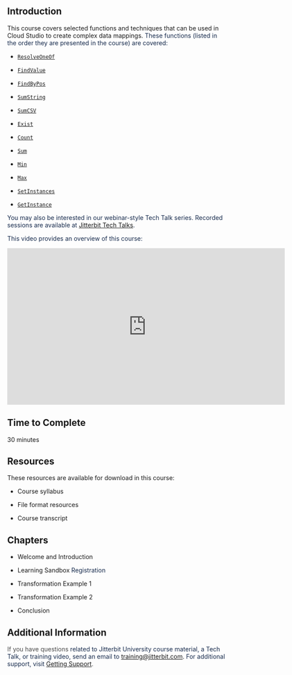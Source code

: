 [//]: # (Advanced Transformation Mappings in Cloud Studio)

## Introduction

This course covers selected functions and techniques that can be used in
Cloud Studio to create complex data mappings. <span
style="color: rgb(23,43,77);">These functions (listed in the order they
are presented in the course) are covered:</span>

-   [`ResolveOneOf`](https://success.jitterbit.com/display/CS/Instance+Functions#InstanceFunctions-ResolveOneOf)

-   [`FindValue`](https://success.jitterbit.com/display/CS/Instance+Functions#InstanceFunctions-FindValue)

-   [`FindByPos`](https://success.jitterbit.com/display/CS/Instance+Functions#InstanceFunctions-FindByPos)

-   [`SumString`](https://success.jitterbit.com/display/CS/Instance+Functions#InstanceFunctions-SumString)

-   [`SumCSV`](https://success.jitterbit.com/display/CS/Instance+Functions#InstanceFunctions-SumCSV)

-   [`Exist`](https://success.jitterbit.com/display/CS/Instance+Functions#InstanceFunctions-Exist)

-   [`Count`](https://success.jitterbit.com/display/CS/Instance+Functions#InstanceFunctions-Count)

-   [`Sum`](https://success.jitterbit.com/display/CS/Instance+Functions#InstanceFunctions-Sum)

-   [`Min`](https://success.jitterbit.com/display/CS/Instance+Functions#InstanceFunctions-Min)

-   [`Max`](https://success.jitterbit.com/display/CS/Instance+Functions#InstanceFunctions-Max)

-   [`SetInstances`](https://success.jitterbit.com/display/CS/Instance+Functions#InstanceFunctions-SetInstances)

-   [`GetInstance`](https://success.jitterbit.com/display/CS/Instance+Functions#InstanceFunctions-GetInstance)

<span style="color: rgb(23,43,77);">You may also be interested in our
webinar-style Tech Talk series. Recorded sessions are available
at [Jitterbit Tech Talks](https://success.jitterbit.com/display/DOC/Jitterbit+Tech+Talks)</span><span
style="color: rgb(23,43,77);">.</span>

<span style="color: rgb(23,43,77);">This video provides an overview of
this course:</span>

<iframe src="https://player.vimeo.com/video/578064990" width="640" height="361" frameborder="0" webkitallowfullscreen="" mozallowfullscreen="" allowfullscreen=""></iframe>


## **Time to Complete**

30 minutes


## **Resources**

These resources are available for download in this course:

-   Course syllabus

-   File format resources

-   Course transcript


## **Chapters**

-   Welcome and Introduction

-   Learning Sandbox <span
    style="color: rgb(23,43,77);">Registration</span>

-   Transformation Example 1

-   Transformation Example 2

-   Conclusion


## Additional Information

<span class="conf-macro output-inline" hasbody="false"
macro-name="multiexcerpt-include"><span style="color: rgb(76,76,76);">If
you have questions <span style="color: rgb(23,43,77);">related to
Jitterbit University course material, a Tech Talk, or training video,
send an email to</span></span>
<a href="mailto:training@jitterbit.com" class="external-link"
rel="nofollow">training@jitterbit.com</a>.<span
style="color: rgb(76,76,76);"> <span style="color: rgb(23,43,77);">For
additional support, visit</span>
<a href="https://success.jitterbit.com/display/DOC/Getting+Support"
rel="nofollow">Getting Support</a>.</span></span>
